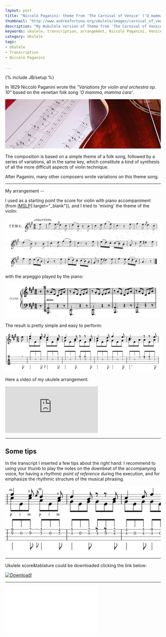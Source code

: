 ```yaml
---
layout: post
title: "Niccolò Paganini: theme from 'The Carnival of Venice' ('O mamma, mamma cara') - My ukulele arrangement"
thumbnail: "http://www.andreafortuna.org/ukulele/images/carnival_of_venice.jpg"
description: "My #ukulele version of Theme from 'The Carnival of Venice' ('O mamma, mamma cara') by Niccolò Paganini"
keywords: ukulele, transcription, arrangement, Niccolò Paganini, Venice, Carnival, fingerstyle, 
category: Ukulele
tags: 
- Ukulele
- Transcription
- Niccolò Paganini

---
```

{% include JB/setup %}

In 1829 Niccolò Paganini wrote the *"Variations for violin and orchestra op. 10"* based on the venetian folk song *'O mamma, mamma cara'*.

![The Carnival of Venice on Ukulele](/ukulele/images/carnival_of_venice.jpg)
<!-- more -->

The composition is based on a simple theme of a folk song, followed by a series of variations, all in the same key, which constitute a kind of synthesis of all the more difficult aspects of violin technique. 

After Paganini, many other composers wrote variations on this theme song.

<hr>
My arrangement
--

I used as a starting point the score for violin with piano accompaniment (from [IMSLP](http://imslp.org/wiki/Il_carnevale_di_Venezia,_Op.10_(Paganini,_Niccol%C3%B2)){:target="_blank"}), and I tried to 'mixing' the theme of the violin:

![carnival theme](/ukulele/images/carnival.jpg)

with the arpeggio played by the piano:

![carnival piano](/ukulele/images/carnival_piano.PNG)

The result is pretty simple and easy to perform:

![the carnival of venice ukulele](/ukulele/images/carnival_uke_extract.PNG)

Here a video of my ukulele arrangement:

<div class="video-container">
<iframe src="https://www.youtube.com/embed/XXX" frameborder="0" allowfullscreen></iframe>
</div>

<hr/>

Some tips
--
In the transcript I inserted a few tips about the right hand:
I recommend to using your thumb to play the notes on the downbeat of the accompanying voice, for having a *rhythmic point of reference* during the execution, and for emphasize the rhythmic structure of the musical phrasing.

![the carnival of venice ukulele right hand](/ukulele/images/carnival_right_hand.PNG)

<hr>

Ukulele score&tablature could be downloaded clicking the link below:

[![Download!](http://www.andreafortuna.org/images/Download-PDF-Button.png)](http://www.andreafortuna.org/ukulele/files/the_carnival_of_venice.pdf)

<hr/>
<div class="video-container">
<embed src="/ukulele/files/the_carnival_of_venice.pdf" pluginspage="http://www.adobe.com/products/acrobat/readstep2.html">
</div>